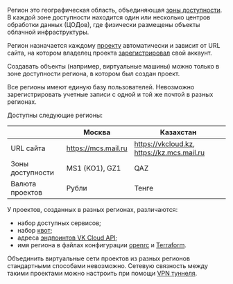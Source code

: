 Регион это географическая область, объединяющая [зоны доступности](/ru/additionals/start/it-security/platform-security#zony-dostupnosti). В каждой зоне доступности находится один или несколько центров обработки данных (ЦОДов), где физически размещены объекты облачной инфраструктуры.

Регион назначается каждому [проекту](../projects) автоматически и зависит от URL сайта, на котором владелец проекта [зарегистрировал](/ru/additionals/start/get-started/account-registration) свой аккаунт.

Создавать объекты (например, виртуальные машины) можно только в зоне доступности региона, в котором был создан проект.

<warn>

Все регионы имеют единую базу пользователей. Невозможно зарегистрировать учетные записи с одной и той же почтой в разных регионах.

</warn>

Доступны следующие регионы:

|            | Москва             | Казахстан              |
|-------------------------------|--------------------|------------------------|
| URL сайта | https://mcs.mail.ru | https://vkcloud.kz, https://kz.mcs.mail.ru |
| Зоны доступности              | MS1 (KO1), GZ1 | QAZ |
| Валюта проектов                | Рубли               | Тенге |

У проектов, созданных в разных регионах, различаются:

- набор доступных сервисов;
- набор [квот](../../concepts/quotasandlimits);
- адреса [эндпоинтов VK Cloud API](/ru/manage/tools-for-using-services/rest-api);
- имя региона в файлах конфигурации [openrc](/ru/manage/tools-for-using-services/openstack-cli#3--proydite-autentifikaciyu) и [Terraform](/ru/manage/tools-for-using-services/terraform/quick-start).

<warn>

Объединить виртуальные сети проектов из разных регионов стандартными способами невозможно. Сетевую связность между такими проектами можно настроить при помощи [VPN туннеля](/ru/networks/vnet/use-cases/vpn-tunnel).

</warn>
